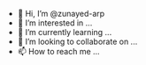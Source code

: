 - 👋 Hi, I’m @zunayed-arp
- 👀 I’m interested in ...
- 🌱 I’m currently learning ...
- 💞️ I’m looking to collaborate on ...
- 📫 How to reach me ...

<!---
zunayed-arp/zunayed-arp is a ✨ special ✨ repository because its `README.md` (this file) appears on your GitHub profile.
You can click the Preview link to take a look at your changes.
--->
